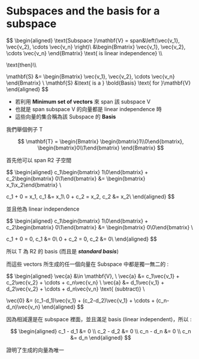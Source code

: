 # Subspaces and the basis for a subspace

$$
\begin{aligned}
\text{Subspace }\mathbf{V} = span&\left(\vec{v_1}, \vec{v_2}, \cdots \vec{v_n} \right)\\
&\begin{Bmatrix} \vec{v_1}, \vec{v_2}, \cdots \vec{v_n} \end{Bmatrix} \text{ is linear independence} \\\\

\text{then}\\\\

\mathbf{S} &= \begin{Bmatrix} \vec{v_1}, \vec{v_2}, \cdots \vec{v_n} \end{Bmatrix} \\
\mathbf{S} &\text{ is a } \bold{Basis}  \text{ for }\mathbf{V}
\end{aligned}
$$

* 若利用 **Minimum set of vectors** 來 span 該 subspace V
* 也就是 span subspace V 的向量都是 linear independence 時
* 這些向量的集合稱為該 Subspace 的 **Basis**

我們舉個例子 T

$$
\mathbf{T} = \begin{Bmatrix} \begin{bmatrix}1\\0\end{bmatrix}, \begin{bmatrix}0\\1\end{bmatrix} \end{Bmatrix}
$$

首先他可以 span R2 子空間

$$
\begin{aligned}
c_1\begin{bmatrix} 1\\0\end{bmatrix} + c_2\begin{bmatrix} 0\\1\end{bmatrix} &= \begin{bmatrix} x_1\\x_2\end{bmatrix} \\

c_1 + 0 = x_1, c_1 &= x_1\\
0 + c_2 = x_2, c_2 &= x_2\\
\end{aligned}
$$

並且他為 linear independence

$$
\begin{aligned}
c_1\begin{bmatrix} 1\\0\end{bmatrix} + c_2\begin{bmatrix} 0\\1\end{bmatrix} &= \begin{bmatrix} 0\\0\end{bmatrix} \\

c_1 + 0 = 0, c_1 &= 0\\
0 + c_2 = 0, c_2 &= 0\\
\end{aligned}
$$

所以 T 為 R2 的 basis \(而且是 _**standard basis**_\)

而這些 vectors 所生成的任一個向量在 Subspace 中都是獨一無二的 :

$$
\begin{aligned}
\vec{a} &\in \mathbf{V}, \\
\vec{a} &= c_1\vec{v_1} + c_2\vec{v_2} + \cdots + c_n\vec{v_n} \\
\vec{a} &= d_1\vec{v_1} + d_2\vec{v_2} + \cdots + d_n\vec{v_n} \text{ (subtract)} \\

\vec{0} &= (c_1-d_1)\vec{v_1}  + (c_2-d_2)\vec{v_1}  + \cdots + (c_n-d_n)\vec{v_n} 
\end{aligned}
$$

因為相減還是在 subspace 裡面，並且滿足 basis \(linear independent\)，所以 :

$$
\begin{aligned}
c_1 - d_1 &= 0 \\
c_2 - d_2 &= 0 \\
c_n - d_n &= 0 \\
c_n &= d_n
\end{aligned}
$$

證明了生成的向量為唯一

